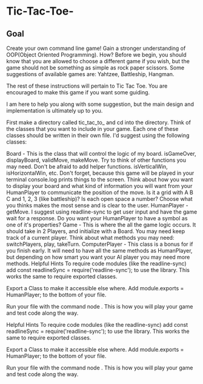 # Tic-Tac-Toe-

<h2>Goal</h2>
Create your own command line game!
Gain a stronger understanding of OOP(Object Oriented Programming).
How?
Before we begin, you should know that you are allowed to choose a different game if you wish, but the game should not be something as simple as rock paper scissors. Some suggestions of available games are: Yahtzee, Battleship, Hangman.

The rest of these instructions will pertain to Tic Tac Toe. You are encouraged to make this game if you want some guiding.

I am here to help you along with some suggestion, but the main design and implementation is ultimately up to you.

First make a directory called tic_tac_to_ and cd into the directory. Think of the classes that you want to include in your game. Each one of these classes should be written in their own file. I'd suggest using the following classes:

Board - This is the class that will control the logic of my board. isGameOver, displayBoard, validMove, makeMove. Try to think of other functions you may need. Don't be afraid to add helper functions. isVerticalWin, isHorizontalWin, etc. Don't forget, because this game will be played in your terminal console.log prints things to the screen. Think about how you want to display your board and what kind of information you will want from your HumanPlayer to communicate the position of the move. Is it a grid with A B C and 1, 2, 3 (like battleship)? Is each open space a number? Choose what you thinks makes the most sense and is clear to the user.
HumanPlayer - getMove. I suggest using readline-sync to get user input and have the game wait for a response. Do you want your HumanPlayer to have a symbol as one of it's properties?
Game - This is where the all the game logic occurs. It should take in 2 Players, and initialize with a Board. You may need keep track of a current player. Think about what methods you may need: switchPlayers, play, takeTurn.
ComputerPlayer - This class is a bonus for if you finish early. It will need to have all the same methods as HumanPlayer, but depending on how smart you want your AI player you may need more methods.
Helpful Hints
To require code modules (like the readline-sync) add const readlineSync = require('readline-sync'); to use the library. This works the same to require exported classes.

Export a Class to make it accessible else where. Add module.exports = HumanPlayer; to the bottom of your file.

Run your file with the command node <file name>. This is how you will play your game and test code along the way.


Helpful Hints
To require code modules (like the readline-sync) add const readlineSync = require('readline-sync'); to use the library. This works the same to require exported classes.

Export a Class to make it accessible else where. Add module.exports = HumanPlayer; to the bottom of your file.

Run your file with the command node <file name>. This is how you will play your game and test code along the way.
